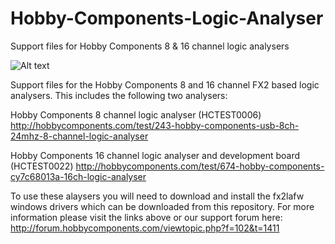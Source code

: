 # Hobby-Components-Logic-Analyser
Support files for Hobby Components 8 &amp; 16 channel logic analysers

![Alt text](http://www.hobbycomponents.com/images/forum/HCTEST0006_800_600.JPG "8 CH Analyser")

Support files for the Hobby Components 8 and 16 channel FX2 based logic analysers. This includes the following two analysers:


Hobby Components 8 channel logic analyser (HCTEST0006)
http://hobbycomponents.com/test/243-hobby-components-usb-8ch-24mhz-8-channel-logic-analyser

Hobby Components 16 channel logic analyser and development board (HCTEST0022)
http://hobbycomponents.com/test/674-hobby-components-cy7c68013a-16ch-logic-analyser

To use these alaysers you will need to download and install the fx2lafw windows drivers which can be downloaded from this repository. For more information please visit the links above or our support forum here:
http://forum.hobbycomponents.com/viewtopic.php?f=102&t=1411
